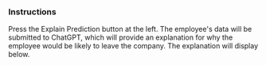 ### Instructions

Press the Explain Prediction button at the left. The employee's data will be submitted to ChatGPT, which will provide an explanation for why the employee would be likely to leave the company. The explanation will display below.
